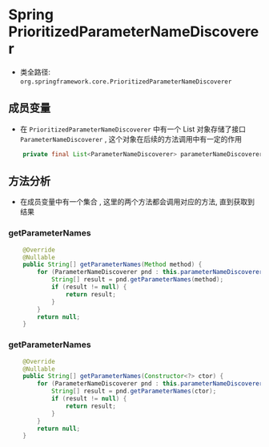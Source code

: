 # Spring PrioritizedParameterNameDiscoverer
- 类全路径: `org.springframework.core.PrioritizedParameterNameDiscoverer`


## 成员变量

- 在 `PrioritizedParameterNameDiscoverer` 中有一个 List 对象存储了接口 `ParameterNameDiscoverer` , 这个对象在后续的方法调用中有一定的作用

```java
	private final List<ParameterNameDiscoverer> parameterNameDiscoverers = new LinkedList<>();
```


## 方法分析

- 在成员变量中有一个集合 , 这里的两个方法都会调用对应的方法, 直到获取到结果

### getParameterNames

```java
	@Override
	@Nullable
	public String[] getParameterNames(Method method) {
		for (ParameterNameDiscoverer pnd : this.parameterNameDiscoverers) {
			String[] result = pnd.getParameterNames(method);
			if (result != null) {
				return result;
			}
		}
		return null;
	}

```

### getParameterNames

```java
	@Override
	@Nullable
	public String[] getParameterNames(Constructor<?> ctor) {
		for (ParameterNameDiscoverer pnd : this.parameterNameDiscoverers) {
			String[] result = pnd.getParameterNames(ctor);
			if (result != null) {
				return result;
			}
		}
		return null;
	}

```
